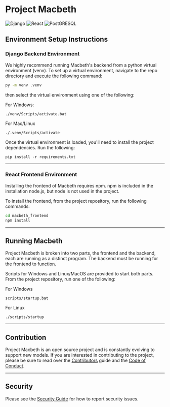 # Project Macbeth

![Django](https://img.shields.io/badge/Django-092E20?style=for-the-badge&logo=django&logoColor=white)
![React](https://img.shields.io/badge/React-20232A?style=for-the-badge&logo=react&logoColor=61DAFB)
![PostGRESQL](https://img.shields.io/badge/PostgreSQL-316192?style=for-the-badge&logo=postgresql&logoColor=white)

## Environment Setup Instructions

### Django Backend Environment
We highly recommend running Macbeth's backend from a python virtual environment (venv). To set up a virtual environment, navigate to the repo directory and execute the following command:
```bash
py -m venv .venv
```

then select the virtual environment using one of the following:

For Windows:
```
./venv/Scripts/activate.bat
```
For Mac/Linux
```
./.venv/Scripts/activate
```

Once the virtual environment is loaded, you'll need to install the project dependencies. Run the following:
```python
pip install -r requirements.txt
```
---
### React Frontend Environment

Installing the frontend of Macbeth requires npm. npm is included in the installation node.js, but node is not used in the project.

To install the frontend, from the project repository, run the following commands:
```bash
cd macbeth_frontend
npm install
```
---
## Running Macbeth
Project Macbeth is broken into two parts, the frontend and the backend, each are running as a distinct program. The backend must be running for the frontend to function.

Scripts for Windows and Linux/MacOS are provided to start both parts. From the project repository, run one of the following:

For Windows
```
scripts/startup.bat
```

For Linux
```
./scripts/startup
```
---
## Contribution
Project Macbeth is an open source project and is constantly evolving to support new models. If you are interested in contributing to the project, please be sure to read over the [Contributors](#) guide and the [Code of Conduct](#).

---
## Security

Please see the [Security Guide](#) for how to report security issues.

